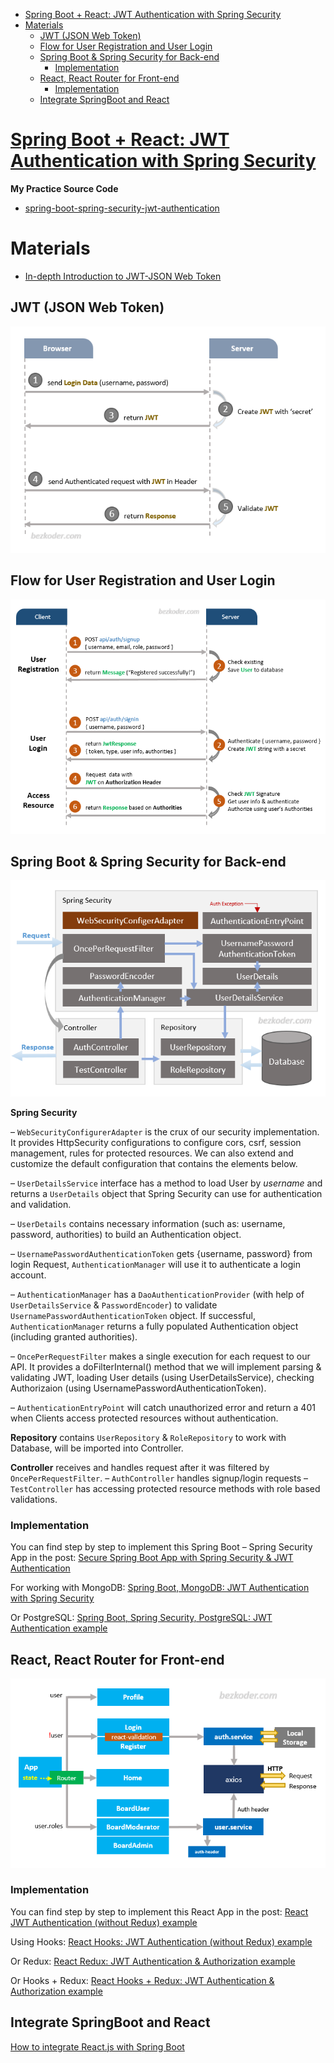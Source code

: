 - [Spring Boot + React: JWT Authentication with Spring Security](#spring-boot--react-jwt-authentication-with-spring-security)
- [Materials](#materials)
  - [JWT (JSON Web Token)](#jwt-json-web-token)
  - [Flow for User Registration and User Login](#flow-for-user-registration-and-user-login)
  - [Spring Boot & Spring Security for Back-end](#spring-boot--spring-security-for-back-end)
    - [Implementation](#implementation)
  - [React, React Router for Front-end](#react-react-router-for-front-end)
    - [Implementation](#implementation-1)
  - [Integrate SpringBoot and React](#integrate-springboot-and-react)

# [Spring Boot + React: JWT Authentication with Spring Security](https://www.bezkoder.com/spring-boot-react-jwt-auth/)

**My Practice Source Code**

- [spring-boot-spring-security-jwt-authentication](spring-boot-spring-security-jwt-authentication)

# Materials
- [In-depth Introduction to JWT-JSON Web Token](https://www.bezkoder.com/jwt-json-web-token/)
## JWT (JSON Web Token)
![](imgs/01.png)
## Flow for User Registration and User Login
![](imgs/02.png)
## Spring Boot & Spring Security for Back-end
![](imgs/03.png)

**Spring Security**

– `WebSecurityConfigurerAdapter` is the crux of our security implementation. It provides HttpSecurity configurations to configure cors, csrf, session management, rules for protected resources. We can also extend and customize the default configuration that contains the elements below.

– `UserDetailsService` interface has a method to load User by _username_ and returns a `UserDetails` object that Spring Security can use for authentication and validation.

– `UserDetails` contains necessary information (such as: username, password, authorities) to build an Authentication object.

– `UsernamePasswordAuthenticationToken` gets {username, password} from login Request, `AuthenticationManager` will use it to authenticate a login account.

– `AuthenticationManager` has a `DaoAuthenticationProvider` (with help of `UserDetailsService` & `PasswordEncoder`) to validate `UsernamePasswordAuthenticationToken` object. If successful, `AuthenticationManager` returns a fully populated Authentication object (including granted authorities).

– `OncePerRequestFilter` makes a single execution for each request to our API. It provides a doFilterInternal() method that we will implement parsing & validating JWT, loading User details (using UserDetailsService), checking Authorizaion (using UsernamePasswordAuthenticationToken).

– `AuthenticationEntryPoint` will catch unauthorized error and return a 401 when Clients access protected resources without authentication.

**Repository** contains `UserRepository` & `RoleRepository` to work with Database, will be imported into Controller.

**Controller** receives and handles request after it was filtered by `OncePerRequestFilter`.
– `AuthController` handles signup/login requests
– `TestController` has accessing protected resource methods with role based validations.

### Implementation

You can find step by step to implement this Spring Boot – Spring Security App in the post:
[Secure Spring Boot App with Spring Security & JWT Authentication](https://bezkoder.com/spring-boot-jwt-authentication/)

For working with MongoDB:
[Spring Boot, MongoDB: JWT Authentication with Spring Security](https://bezkoder.com/spring-boot-jwt-auth-mongodb/)

Or PostgreSQL:
[Spring Boot, Spring Security, PostgreSQL: JWT Authentication example](https://bezkoder.com/spring-boot-security-postgresql-jwt-authentication/)

## React, React Router for Front-end

![](imgs/04.png)

### Implementation

You can find step by step to implement this React App in the post:
[React JWT Authentication (without Redux) example](https://bezkoder.com/react-jwt-auth/)

Using Hooks:
[React Hooks: JWT Authentication (without Redux) example](https://bezkoder.com/react-hooks-jwt-auth/)

Or Redux:
[React Redux: JWT Authentication & Authorization example](https://bezkoder.com/react-redux-jwt-auth/)

Or Hooks + Redux:
[React Hooks + Redux: JWT Authentication & Authorization example](https://bezkoder.com/react-hooks-redux-login-registration-example/)

## Integrate SpringBoot and React

[How to integrate React.js with Spring Boot](https://bezkoder.com/integrate-reactjs-spring-boot/)